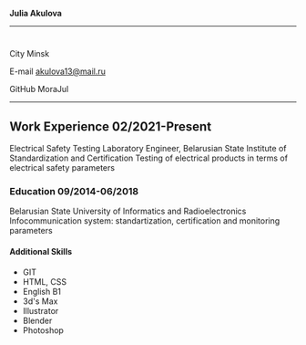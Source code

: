 **Julia Akulova**

---

#

City Minsk

E-mail akulova13@mail.ru

GitHub MoraJul

---

## **Work Experience** 02/2021-Present

Electrical Safety Testing Laboratory Engineer, Belarusian State
Institute of Standardization and Certification
Testing of electrical products in terms of electrical safety parameters

### **Education** 09/2014-06/2018

Belarusian State University of Informatics and Radioelectronics
Infocommunication system: standartization, certification and monitoring
parameters

#### **Additional Skills**

- GIT
- HTML, CSS
- English B1
- 3d's Max
- Illustrator
- Blender
- Photoshop
